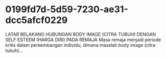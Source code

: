 # 0199fd7d-5d59-7230-ae31-dcc5afcf0229
LATAR BELAKANG HUBUNGAN BODY IMAGE (CITRA TUBUH) DENGAN SELF ESTEEM (HARGA DIRI) PADA REMAJA  Masa remaja menjadi periode kritis dalam perkembangan individu, dimana masalah body image (citra tubuh)...
